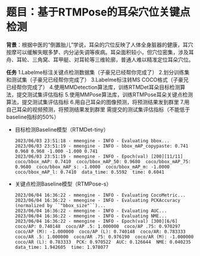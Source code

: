 # 题目：基于RTMPose的耳朵穴位关键点检测

**背景**：根据中医的“倒置胎儿”学说，耳朵的穴位反映了人体全身脏器的健康，耳穴按摩可以缓解失眠多梦、内分泌失调等疾病。耳朵面积较小，但穴位密集，涉及耳舟、耳轮、三角窝、耳甲艇、对耳轮等三维轮廓，普通人难以精准定位耳朵穴位。

**任务**
1.Labelme标注关键点检测数据集（子豪兄已经帮你完成了）
2.划分训练集和测试集（子豪兄已经帮你完成了）
3.Labelme标注转MS COCO格式（子豪兄已经帮你完成了）
4.使用MMDetection算法库，训练RTMDet耳朵目标检测算法，提交测试集评估指标
5.使用MMPose算法库，训练RTMPose耳朵关键点检测算法，提交测试集评估指标
6.用自己耳朵的图像预测，将预测结果发到群里
7.用自己耳朵的视频预测，将预测结果发到群里
需提交的测试集评估指标（不能低于baseline指标的50%）

- 目标检测Baseline模型（RTMDet-tiny）

  ```
  2023/06/03 23:51:18 - mmengine - INFO - Evaluating bbox...
  2023/06/03 23:51:19 - mmengine - INFO - bbox_mAP_copypaste: 0.741 0.968 0.968 -1.000 -1.000 0.741
  2023/06/03 23:51:19 - mmengine - INFO - Epoch(val) [200][11/11]  coco/bbox_mAP: 0.7410  coco/bbox_mAP_50: 0.9680  coco/bbox_mAP_75: 0.9680  coco/bbox_mAP_s: -1.0000  coco/bbox_mAP_m: -1.0000  coco/bbox_mAP_l: 0.7410  data_time: 0.5592  time: 0.6041
  ```

  

- 关键点检测Baseline模型（RTMPose-s）

  ```
  2023/06/04 16:36:22 - mmengine - INFO - Evaluating CocoMetric...
  2023/06/04 16:36:22 - mmengine - INFO - Evaluating PCKAccuracy (normalized by ``"bbox_size"``)...
  2023/06/04 16:36:22 - mmengine - INFO - Evaluating AUC...
  2023/06/04 16:36:22 - mmengine - INFO - Evaluating NME...
  2023/06/04 16:36:22 - mmengine - INFO - Epoch(val) [300][6/6]  coco/AP: 0.740148  coco/AP .5: 1.000000  coco/AP .75: 0.970297  coco/AP (M): -1.000000  coco/AP (L): 0.740148  coco/AR: 0.783333  coco/AR .5: 1.000000  coco/AR .75: 0.976190  coco/AR (M): -1.000000  coco/AR (L): 0.783333  PCK: 0.970522  AUC: 0.126644  NME: 0.040235  data_time: 1.942605  time: 1.978077
  ```

  

